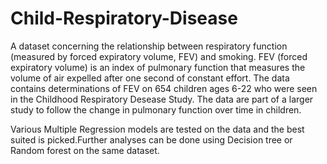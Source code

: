 # Child-Respiratory-Disease
A dataset concerning the relationship between respiratory function (measured by forced expiratory volume, FEV) and smoking. FEV (forced expiratory volume) is an index of pulmonary function that measures the volume of air expelled after one second of constant effort. The data contains determinations of FEV on 654 children ages 6-22 who were seen in the Childhood Respiratory Desease Study. The data are part of a larger study to follow the change in pulmonary function over time in children.

Various Multiple Regression models are tested on the data and the best suited is picked.Further analyses can be done using Decision tree or Random forest on the same dataset.

